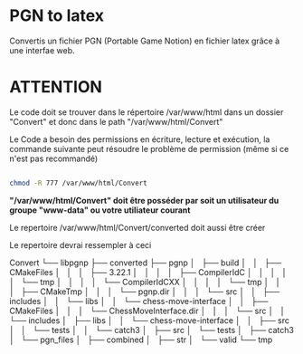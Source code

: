 # PGN to latex 


Convertis un fichier PGN (Portable Game Notion) en fichier latex grâce à une interfae web.


# ATTENTION 

Le code doit se trouver dans le répertoire /var/www/html dans un dossier "Convert" et donc dans le path "/var/www/html/Convert" 

Le Code a besoin des permissions en écriture, lecture et exécution, la commande suivante peut résoudre le problème de permission (même si ce n'est pas recommandé)

``` bash 

chmod -R 777 /var/www/html/Convert

``` 

**"/var/www/html/Convert" doit être posséder par soit un utilisateur du groupe "www-data" ou votre utiliateur courant**

Le repertoire /var/www/html/Convert/converted doit aussi être créer 

Le repertoire devrai ressempler à ceci 

Convert
└── libpgnp
    ├── converted
    ├── pgnp
    │   ├── build
    │   │   ├── CMakeFiles
    │   │   │   ├── 3.22.1
    │   │   │   │   ├── CompilerIdC
    │   │   │   │   │   └── tmp
    │   │   │   │   └── CompilerIdCXX
    │   │   │   │       └── tmp
    │   │   │   ├── CMakeTmp
    │   │   │   └── pgnp.dir
    │   │   │       └── src
    │   │   ├── includes
    │   │   └── libs
    │   │       └── chess-move-interface
    │   │           ├── CMakeFiles
    │   │           │   └── ChessMoveInterface.dir
    │   │           │       └── src
    │   │           └── includes
    │   ├── libs
    │   │   └── chess-move-interface
    │   │       ├── src
    │   │       └── tests
    │   │           └── catch3
    │   ├── src
    │   └── tests
    │       ├── catch3
    │       └── pgn_files
    │           ├── combined
    │           ├── str
    │           └── valid
    └── tmp
